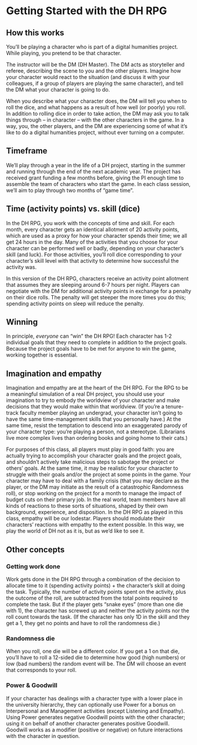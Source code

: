 # Getting Started with the DH RPG
 
## How this works
You’ll be playing a character who is part of a digital humanities project. While playing, you pretend to be that character.
 
The instructor will be the DM (DH Master). The DM acts as storyteller and referee, describing the scene to you and the other players. Imagine how your character would react to the situation (and discuss it with your colleagues, if a group of players are playing the same character), and tell the DM what your character is going to do.
 
When you describe what your character does, the DM will tell you when to roll the dice, and what happens as a result of how well (or poorly) you roll. In addition to rolling dice in order to take action, the DM may ask you to talk things through – in character – with the other characters in the game. In a way, you, the other players, and the DM are experiencing some of what it’s like to do a digital humanities project, without ever turning on a computer.
 
## Timeframe
We’ll play through a year in the life of a DH project, starting in the summer and running through the end of the next academic year. The project has received grant funding a few months before, giving the PI enough time to assemble the team of characters who start the game. In each class session, we’ll aim to play through two months of “game time”.
 
## Time (activity points) vs. skill (dice)
In the DH RPG, you work with the concepts of time and skill. For each month, every character gets an identical allotment of 20 activity points, which are used as a proxy for how your character spends their time; we all get 24 hours in the day. Many of the activities that you choose for your character can be performed well or badly, depending on your character’s skill (and luck). For those activities, you’ll roll dice corresponding to your character’s skill level with that activity to determine how successful the activity was.
 
In this version of the DH RPG, characters receive an activity point allotment that assumes they are sleeping around 6-7 hours per night. Players can negotiate with the DM for additional activity points in exchange for a penalty on their dice rolls. The penalty will get steeper the more times you do this; spending activity points on sleep will reduce the penalty.
 
## Winning
In principle, *everyone* can “win” the DH RPG! Each character has 1-2 individual goals that they need to complete in addition to the project goals. Because the project goals have to be met for anyone to win the game, working together is essential.
 

## Imagination and empathy
Imagination and empathy are at the heart of the DH RPG. For the RPG to be a meaningful simulation of a real DH project, you should use your imagination to try to embody the worldview of your character and make decisions that they would make within that worldview. (If you’re a tenure-track faculty member playing an undergrad, your character isn’t going to have the same time-management skills that you personally have.) At the same time, resist the temptation to descend into an exaggerated parody of your character type: you’re playing a person, not a stereotype. (Librarians live more complex lives than ordering books and going home to their cats.)
 
For purposes of this class, all players must play in good faith: you are actually trying to accomplish your character goals and the project goals, and shouldn’t actively take malicious steps to sabotage the project or others’ goals. At the same time, it may be realistic for your character to struggle with their goals and/or the project at some points in the game. Your character may have to deal with a family crisis (that you may declare as the player, or the DM may initiate as the result of a catastrophic Randomness roll), or stop working on the project for a month to manage the impact of budget cuts on their primary job. In the real world, team members have all kinds of reactions to these sorts of situations, shaped by their own background, experience, and disposition. In the DH RPG as played in this class, empathy will be our lodestar. Players should modulate their characters’ reactions with empathy to the extent possible. In this way, we play the world of DH not as it is, but as we’d like to see it.
 
## Other concepts
 
### Getting work done
Work gets done in the DH RPG through a combination of the decision to allocate time to it (spending activity points) + the character’s skill at doing the task. Typically, the number of activity points spent on the activity, plus the outcome of the roll, are subtracted from the total points required to complete the task. But if the player gets “snake eyes” (more than one die with 1), the character has screwed up and neither the activity points nor the roll count towards the task. (If the character has only 1D in the skill and they get a 1, they get no points and have to roll the randomness die.) 

### Randomness die
When you roll, one die will be a different color. If you get a 1 on that die, you’ll have to roll a 12-sided die to determine how good (high numbers) or low (bad numbers) the random event will be. The DM will choose an event that corresponds to your roll.
 
### Power & Goodwill
If your character has dealings with a character type with a lower place in the university hierarchy, they can optionally use Power for a bonus on Interpersonal and Management activities (except Listening and Empathy). Using Power generates negative Goodwill points with the other character; using it on behalf of another character generates positive Goodwill. Goodwill works as a modifier (positive or negative) on future interactions with the character in question.
